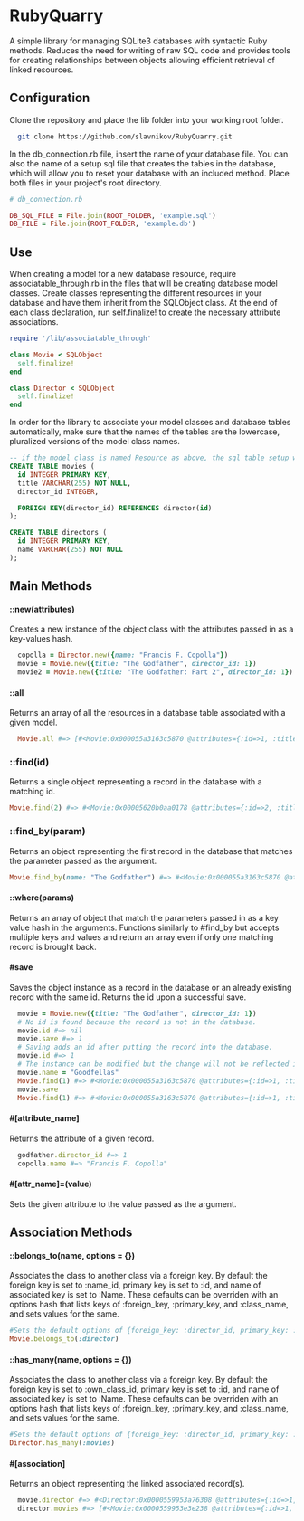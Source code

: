 # RubyQuarry
A simple library for managing SQLite3 databases with syntactic Ruby methods. Reduces the need for writing of raw SQL code and provides tools for creating relationships between objects allowing efficient retrieval of linked resources.

## Configuration
Clone the repository and place the lib folder into your working root folder.
```bash
  git clone https://github.com/slavnikov/RubyQuarry.git
```
In the db_connection.rb file, insert the name of your database file. You can also the name of a setup sql file that creates the tables in the database, which will allow you to reset your database with an included method. Place both files in your project's root directory.

```Ruby
# db_connection.rb

DB_SQL_FILE = File.join(ROOT_FOLDER, 'example.sql')
DB_FILE = File.join(ROOT_FOLDER, 'example.db')
```
## Use

When creating a model for a new database resource, require associatable_through.rb in the files that will be creating database model classes. Create classes representing the different resources in your database and have them inherit from the SQLObject class. At the end of each class declaration, run self.finalize! to create the necessary attribute associations.

```Ruby
require '/lib/associatable_through'

class Movie < SQLObject
  self.finalize!
end

class Director < SQLObject
  self.finalize!
end
```


In order for the library to associate your model classes and database tables automatically, make sure that the names of the tables are the lowercase, pluralized versions of the model class names.

```SQL
-- if the model class is named Resource as above, the sql table setup would be as follows
CREATE TABLE movies (
  id INTEGER PRIMARY KEY,
  title VARCHAR(255) NOT NULL,
  director_id INTEGER,

  FOREIGN KEY(director_id) REFERENCES director(id)
);

CREATE TABLE directors (
  id INTEGER PRIMARY KEY,
  name VARCHAR(255) NOT NULL
);
  ```

## Main Methods

#### ::new(attributes)

Creates a new instance of the object class with the attributes passed in as a key-values hash.

```Ruby
  copolla = Director.new({name: "Francis F. Copolla"})
  movie = Movie.new({title: "The Godfather", director_id: 1})
  movie2 = Movie.new({title: "The Godfather: Part 2", director_id: 1})
```

#### ::all

Returns an array of all the resources in a database table associated with a given model.

```Ruby
  Movie.all #=> [#<Movie:0x000055a3163c5870 @attributes={:id=>1, :title=>"The Godfather", :director_id=>1}>, #<Movie:0x0000 .... ]
```

### ::find(id)

Returns a single object representing a record in the database with a matching id.

```Ruby
Movie.find(2) #=> #<Movie:0x00005620b0aa0178 @attributes={:id=>2, :title=>"The Godfather: Part 2", :director_id=>1}>
```

### ::find_by(param)

Returns an object representing the first record in the database that matches the parameter passed as the argument.

```Ruby
Movie.find_by(name: "The Godfather") #=> #<Movie:0x000055a3163c5870 @attributes={:id=>1, :title=>"The Godfather", :director_id=>1}>
```

#### ::where(params)

Returns an array of object that match the parameters passed in as a key value hash in the arguments. Functions similarly to #find_by but accepts multiple keys and values and return an array even if only one matching record is brought back.

#### #save

Saves the object instance as a record in the database or an already existing record with the same id. Returns the id upon a successful save.

```Ruby
  movie = Movie.new({title: "The Godfather", director_id: 1})
  # No id is found because the record is not in the database.
  movie.id #=> nil
  movie.save #=> 1
  # Saving adds an id after putting the record into the database.
  movie.id #=> 1
  # The instance can be modified but the change will not be reflected in the database until it is saved.
  movie.name = "Goodfellas"
  Movie.find(1) #=> #<Movie:0x000055a3163c5870 @attributes={:id=>1, :title=>"The Godfather", :director_id=>1}>
  movie.save
  Movie.find(1) #=> #<Movie:0x000055a3163c5870 @attributes={:id=>1, :title=>"Goodfellas", :director_id=>1}>
```

#### #[attribute_name]

Returns the attribute of a given record.

```Ruby
  godfather.director_id #=> 1
  copolla.name #=> "Francis F. Copolla"
```

#### #[attr_name]=(value)

Sets the given attribute to the value passed as the argument.

## Association Methods

#### ::belongs_to(name, options = {})

Associates the class to another class via a foreign key. By default the foreign key is set to :name_id, primary key is set to :id, and name of associated key is set to :Name. These defaults can be overriden with an options hash that lists keys of :foreign_key, :primary_key, and :class_name, and sets values for the same.

```Ruby
#Sets the default options of {foreign_key: :director_id, primary_key: :id, class_name: :Director}
Movie.belongs_to(:director)
```

#### ::has_many(name, options = {})

Associates the class to another class via a foreign key. By default the foreign key is set to :own_class_id, primary key is set to :id, and name of associated key is set to :Name. These defaults can be overriden with an options hash that lists keys of :foreign_key, :primary_key, and :class_name, and sets values for the same.

```Ruby
#Sets the default options of {foreign_key: :director_id, primary_key: :id, class_name: :Movie}
Director.has_many(:movies)
```
#### #[association]

Returns an object representing the linked associated record(s).

```Ruby
  movie.director #=> #<Director:0x0000559953a76308 @attributes={:id=>1, :name=>"Francis F. Copolla"}>
  director.movies #=> [#<Movie:0x0000559953e3e238 @attributes={:id=>1, :title=>"The Godfather", :director_id=>1}>, #<Movie:0x0000559953e3e030 @attributes={:id=>2, :title=>"The Godfather: Part 2", :director_id=>1}>]
```
